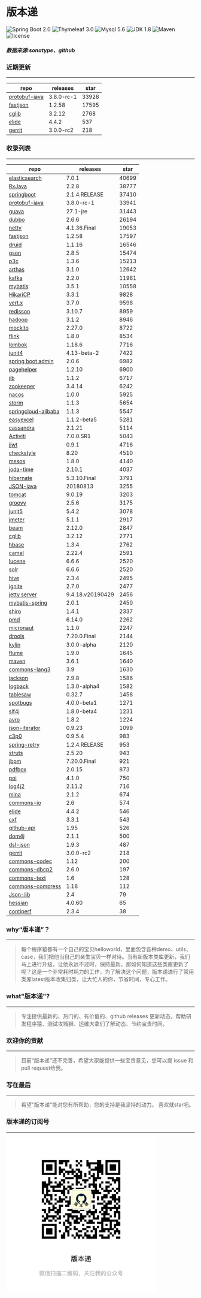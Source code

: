 # 版本递
![Spring Boot 2.0](https://img.shields.io/badge/Spring%20Boot-2.0-brightgreen.svg)
![Thymeleaf 3.0](https://img.shields.io/badge/Thymeleaf-3.0-yellow.svg)
![Mysql 5.6](https://img.shields.io/badge/Mysql-5.6-blue.svg)
![JDK 1.8](https://img.shields.io/badge/JDK-1.8-brightgreen.svg)
![Maven](https://img.shields.io/badge/Maven-3.5.0-yellowgreen.svg)
![license](https://img.shields.io/badge/license-Apache%202-blue.svg)
##### 数据来源:sonatype、github

### 近期更新
---
repo | releases | star
---|---|---
[protobuf-java](https://github.com/protocolbuffers/protobuf) | 3.8.0-rc-1 | 33928
[fastjson](https://github.com/alibaba/fastjson) | 1.2.58 | 17595
[cglib](https://github.com/cglib/cglib) | 3.2.12 | 2768
[elide](https://github.com/yahoo/elide) | 4.4.2 | 537
[gerrit](https://github.com/GerritCodeReview/gerrit) | 3.0.0-rc2 | 218

### 收录列表
---
repo | releases | star
---|---|---
[elasticsearch](https://github.com/elastic/elasticsearch) | 7.0.1 | 40699 
[RxJava](https://github.com/ReactiveX/RxJava) | 2.2.8 | 38777 
[springboot](https://github.com/spring-projects/spring-boot) | 2.1.4.RELEASE | 37410 
[protobuf-java](https://github.com/protocolbuffers/protobuf) | 3.8.0-rc-1 | 33941 
[guava](https://github.com/google/guava) | 27.1-jre | 31443 
[dubbo](https://github.com/apache/incubator-dubbo) | 2.6.6 | 26194 
[netty](https://github.com/netty/netty) | 4.1.36.Final | 19053 
[fastjson](https://github.com/alibaba/fastjson) | 1.2.58 | 17597 
[druid](https://github.com/alibaba/druid) | 1.1.16 | 16546 
[gson](https://github.com/google/gson) | 2.8.5 | 15474 
[p3c](https://github.com/alibaba/p3c) | 1.3.6 | 15213 
[arthas](https://github.com/alibaba/arthas) | 3.1.0 | 12642 
[kafka](https://github.com/apache/kafka) | 2.2.0 | 11961 
[mybatis](https://github.com/mybatis/mybatis-3) | 3.5.1 | 10558 
[HikariCP](https://github.com/brettwooldridge/HikariCP) | 3.3.1 | 9828 
[vert.x](https://github.com/eclipse-vertx/vert.x) | 3.7.0 | 9598 
[redisson](https://github.com/redisson/redisson) | 3.10.7 | 8959 
[hadoop](https://github.com/apache/hadoop) | 3.1.2 | 8946 
[mockito](https://github.com/mockito/mockito) | 2.27.0 | 8722 
[flink](https://github.com/apache/flink) | 1.8.0 | 8534 
[lombok](https://github.com/rzwitserloot/lombok) | 1.18.6 | 7716 
[junit4](https://github.com/junit-team/junit4) | 4.13-beta-2 | 7422 
[spring boot admin](https://github.com/codecentric/spring-boot-admin) | 2.0.6 | 6982 
[pagehelper](https://github.com/pagehelper/Mybatis-PageHelper) | 1.2.10 | 6900 
[jib](https://github.com/GoogleContainerTools/jib) | 1.1.2 | 6717 
[zookeeper](https://github.com/apache/zookeeper) | 3.4.14 | 6242 
[nacos](https://github.com/alibaba/nacos) | 1.0.0 | 5925 
[storm](https://github.com/apache/storm) | 1.1.3 | 5654 
[springcloud-alibaba](https://github.com/spring-cloud-incubator/spring-cloud-alibaba) | 1.1.3 | 5547 
[easyexcel](https://github.com/alibaba/easyexcel) | 1.1.2-beta5 | 5281 
[cassandra](https://github.com/apache/cassandra) | 2.1.21 | 5114 
[Activiti](https://github.com/Activiti/Activiti) | 7.0.0.SR1 | 5043 
[jjwt](https://github.com/jwtk/jjwt) | 0.9.1 | 4716 
[checkstyle](https://github.com/checkstyle/checkstyle) | 8.20 | 4510 
[mesos](https://github.com/apache/mesos) | 1.8.0 | 4140 
[joda-time](https://github.com/JodaOrg/joda-time) | 2.10.1 | 4037 
[hibernate](https://github.com/hibernate/hibernate-orm) | 5.3.10.Final | 3791 
[JSON-java](https://github.com/stleary/JSON-java) | 20180813 | 3255 
[tomcat](https://github.com/apache/tomcat) | 9.0.19 | 3203 
[groovy](https://github.com/apache/groovy) | 2.5.6 | 3175 
[junit5](https://github.com/junit-team/junit5) | 5.4.2 | 3078 
[jmeter](https://github.com/apache/jmeter) | 5.1.1 | 2917 
[beam](https://github.com/apache/beam) | 2.12.0 | 2847 
[cglib](https://github.com/cglib/cglib) | 3.2.12 | 2771 
[hbase](https://github.com/apache/hbase) | 1.3.4 | 2762 
[camel](https://github.com/apache/camel) | 2.22.4 | 2591 
[lucene](https://github.com/apache/lucene-solr) | 6.6.6 | 2520 
[solr](https://github.com/apache/lucene-solr) | 6.6.6 | 2520 
[hive](https://github.com/apache/hive) | 2.3.4 | 2495 
[ignite](https://github.com/apache/ignite) | 2.7.0 | 2477 
[jetty server](https://github.com/eclipse/jetty.project) | 9.4.18.v20190429 | 2456 
[mybatis-spring](https://github.com/mybatis/spring-boot-starter) | 2.0.1 | 2450 
[shiro](https://github.com/apache/shiro) | 1.4.1 | 2337 
[pmd](https://github.com/pmd/pmd) | 6.14.0 | 2262 
[micronaut](https://github.com/micronaut-projects/micronaut-core) | 1.1.0 | 2247 
[drools](https://github.com/kiegroup/drools) | 7.20.0.Final | 2144 
[kylin](https://github.com/apache/kylin) | 3.0.0-alpha | 2120 
[flume](https://github.com/apache/flume) | 1.9.0 | 1645 
[maven](https://github.com/apache/maven) | 3.6.1 | 1640 
[commons-lang3](https://github.com/apache/commons-lang) | 3.9 | 1630 
[jackson](https://github.com/FasterXML/jackson-core) | 2.9.8 | 1586 
[logback](https://github.com/qos-ch/logback) | 1.3.0-alpha4 | 1582 
[tablesaw](https://github.com/jtablesaw/tablesaw) | 0.32.7 | 1458 
[spotbugs](https://github.com/spotbugs/spotbugs) | 4.0.0-beta1 | 1271 
[slf4j](https://github.com/qos-ch/slf4j) | 1.8.0-beta4 | 1231 
[avro](https://github.com/apache/avro) | 1.8.2 | 1224 
[json-iterator](https://github.com/json-iterator/java) | 0.9.23 | 1099 
[c3p0](https://github.com/swaldman/c3p0) | 0.9.5.4 | 983 
[spring-retry](https://github.com/spring-projects/spring-retry) | 1.2.4.RELEASE | 953 
[struts](https://github.com/apache/struts) | 2.5.20 | 943 
[jbpm](https://github.com/kiegroup/jbpm) | 7.20.0.Final | 921 
[pdfbox](https://github.com/apache/pdfbox) | 2.0.15 | 873 
[poi](https://github.com/apache/poi) | 4.1.0 | 750 
[log4j2](https://github.com/apache/logging-log4j2) | 2.11.2 | 716 
[mina](https://github.com/apache/mina) | 2.1.2 | 674 
[commons-io](https://github.com/apache/commons-io) | 2.6 | 574 
[elide](https://github.com/yahoo/elide) | 4.4.2 | 546 
[cxf](https://github.com/apache/cxf) | 3.3.1 | 543 
[github-api](https://github.com/kohsuke/github-api) | 1.95 | 526 
[dom4j](https://github.com/dom4j/dom4j) | 2.1.1 | 500 
[dsl-json](https://github.com/ngs-doo/dsl-json) | 1.9.3 | 487 
[gerrit](https://github.com/GerritCodeReview/gerrit) | 3.0.0-rc2 | 218 
[commons-codec](https://github.com/apache/commons-codec) | 1.12 | 200 
[commons-dbcp2](https://github.com/apache/commons-dbcp) | 2.6.0 | 197 
[commons-text](https://github.com/apache/commons-text) | 1.6 | 128 
[commons-compress](https://github.com/apache/commons-compress) | 1.18 | 112 
[Json-lib](https://github.com/aalmiray/Json-lib) | 2.4 | 79 
[hessian](https://github.com/ebourg/hessian) | 4.0.60 | 65 
[contiperf](https://github.com/lucaspouzac/contiperf) | 2.3.4 | 38 

### why“版本递”？
--- 
>每个程序猿都有一个自己的宝贝helloworld，里面包含各种demo、utils、case，我们把他当自己的亲生宝贝一样对待。当有新版本类库更新，我们马上进行升级，让他永远不过时，保持最新。那如何知道这些类库更新了呢？这是一个非常耗时耗力的工作，为了解决这个问题，版本递进行了常用类库latest版本收集归类，让大忙人的你，节省时间，专心工作。


### what"版本递"?
---
> 专注提供最新的、热门的、有价值的、github releases 更新动态，帮助研发程序猿、测试攻城狮、运维大拿们了解动态、节约宝贵时间。

### 欢迎你的贡献
---
> 目前“版本递”还不完善，希望大家能提供一些宝贵意见，您可以提 issue 和 pull request给我。


### 写在最后
---
> 希望"版本递"能对您有所帮助，您的支持是我坚持的动力。
> 喜欢就star吧。

### 版本递的订阅号
---
<img src="https://github.com/jartisan2001/latest/blob/master/Image.jpg" width="400" hegiht="400" align=left />